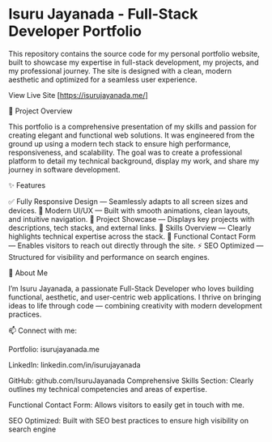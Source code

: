 <b><h1>Isuru Jayanada - Full-Stack Developer Portfolio</h1> </b>

This repository contains the source code for my personal portfolio website, built to showcase my expertise in full-stack development, my projects, and my professional journey. The site is designed with a clean, modern aesthetic and optimized for a seamless user experience.

View Live Site [https://isurujayanada.me/]

🌟 Project Overview

This portfolio is a comprehensive presentation of my skills and passion for creating elegant and functional web solutions. It was engineered from the ground up using a modern tech stack to ensure high performance, responsiveness, and scalability. The goal was to create a professional platform to detail my technical background, display my work, and share my journey in software development.



✨ Features

✅ Fully Responsive Design — Seamlessly adapts to all screen sizes and devices.
🎨 Modern UI/UX — Built with smooth animations, clean layouts, and intuitive navigation.
🧩 Project Showcase — Displays key projects with descriptions, tech stacks, and external links.
💼 Skills Overview — Clearly highlights technical expertise across the stack.
📩 Functional Contact Form — Enables visitors to reach out directly through the site.
⚡ SEO Optimized — Structured for visibility and performance on search engines.

👤 About Me

I’m Isuru Jayanada, a passionate Full-Stack Developer who loves building functional, aesthetic, and user-centric web applications.
I thrive on bringing ideas to life through code — combining creativity with modern development practices.

📫 Connect with me:

Portfolio: isurujayanada.me

LinkedIn: linkedin.com/in/isurujayanada

GitHub: github.com/IsuruJayanada
Comprehensive Skills Section: Clearly outlines my technical competencies and areas of expertise.

Functional Contact Form: Allows visitors to easily get in touch with me.

SEO Optimized: Built with SEO best practices to ensure high visibility on search engine
